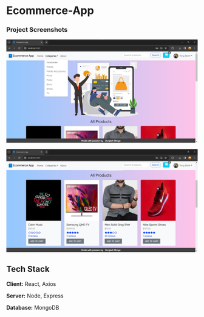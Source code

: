 # Ecommerce-App

### Project Screenshots


![App screenshot](https://github.com/DurgeshBhoye/Ecommerce-App/blob/main/img/HomeScreen.jpg?raw=true "Home Page")

![App screenshot](https://github.com/DurgeshBhoye/Ecommerce-App/blob/main/img/Allproducts.jpg?raw=true "All Products Page")




## Tech Stack

**Client:** React, Axios

**Server:** Node, Express

**Database:** MongoDB 
